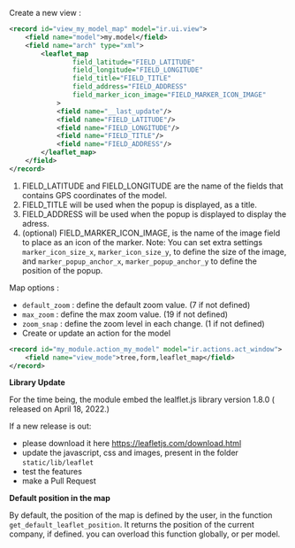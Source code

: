 Create a new view :

``` xml
<record id="view_my_model_map" model="ir.ui.view">
    <field name="model">my.model</field>
    <field name="arch" type="xml">
        <leaflet_map
                field_latitude="FIELD_LATITUDE"
                field_longitude="FIELD_LONGITUDE"
                field_title="FIELD_TITLE"
                field_address="FIELD_ADDRESS"
                field_marker_icon_image="FIELD_MARKER_ICON_IMAGE"
            >
            <field name="__last_update"/>
            <field name="FIELD_LATITUDE"/>
            <field name="FIELD_LONGITUDE"/>
            <field name="FIELD_TITLE"/>
            <field name="FIELD_ADDRESS"/>
        </leaflet_map>
    </field>
</record>
```

1.  FIELD_LATITUDE and FIELD_LONGITUDE are the name of the fields that
    contains GPS coordinates of the model.
2.  FIELD_TITLE will be used when the popup is displayed, as a title.
3.  FIELD_ADDRESS will be used when the popup is displayed to display
    the adress.
4.  (optional) FIELD_MARKER_ICON_IMAGE, is the name of the image field
    to place as an icon of the marker. Note: You can set extra settings
    `marker_icon_size_x`, `marker_icon_size_y`, to define the size of
    the image, and `marker_popup_anchor_x`, `marker_popup_anchor_y` to
    define the position of the popup.

Map options :

- `default_zoom` : define the default zoom value. (7 if not defined)
- `max_zoom` : define the max zoom value. (19 if not defined)
- `zoom_snap` : define the zoom level in each change. (1 if not defined)
- Create or update an action for the model

``` xml
<record id="my_module.action_my_model" model="ir.actions.act_window">
    <field name="view_mode">tree,form,leaflet_map</field>
</record>
```

**Library Update**

For the time being, the module embed the lealflet.js library version
1.8.0 ( released on April 18, 2022.)

If a new release is out:

- please download it here <https://leafletjs.com/download.html>
- update the javascript, css and images, present in the folder
  `static/lib/leaflet`
- test the features
- make a Pull Request

**Default position in the map**

By default, the position of the map is defined by the user, in the
function `get_default_leaflet_position`. It returns the position of the
current company, if defined. you can overload this function globally, or
per model.
